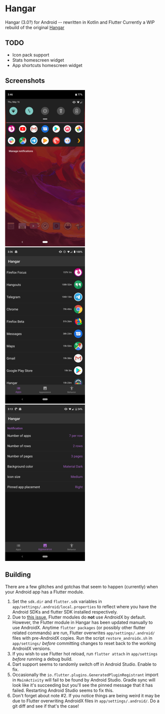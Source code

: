 # Hangar
Hangar (3.0?) for Android -- rewritten in Kotlin and Flutter
Currently a WIP rebuild of the original [Hangar](https://github.com/corcoran/hangar)
## TODO
- Icon pack support
- Stats homescreen widget
- App shortcuts homescreen widget
## Screenshots
<a href="screenshots/1.jpg"><img src="screenshots/1.jpg" width="260"></a>
<a href="screenshots/2.jpg"><img src="screenshots/2.jpg" width="260"></a>
<a href="screenshots/3.jpg"><img src="screenshots/3.jpg" width="260"></a>
## Building
There are a few glitches and gotchas that seem to happen (currently) when your Android app has a Flutter module.
1) Set the `sdk.dir` and `flutter.sdk` variables in `app/settings/.android/local.properties` to reflect where you have the Android SDKs and flutter SDK installed respectively.
2) Due to [this issue](https://github.com/flutter/flutter/issues/28805), Flutter modules do __not__ use AndroidX by default. However, the Flutter module in Hangar has been updated manually to use AndroidX. Anytime `flutter packages` (or possibly other flutter related commands) are run, Flutter overwrites `app/settings/.android/` files with pre-AndroidX copies.  Run the script `restore_androidx.sh` in `app/settings/` _before_ committing changes to reset back to the working AndroidX versions.
3) If you wish to use Flutter hot reload, run `flutter attach` in `app/settings` _before_ running a debug build.
4) Dart support seems to randomly switch off in Android Studio.  Enable to fix.
5) Occasionally the `io.flutter.plugins.GeneratedPluginRegistrant` import in `MainActivity` will fail to be found by Android Studio. Gradle sync will look like it's succeeding but you'll see the pinned message that it has failed.  Restarting Android Studio seems to fix this.
6) Don't forget about note #2.  If you notice things are being weird it may be due to Flutter overwriting AndroidX files in `app/settings/.android/`.  Do a git diff and see if that's the case!
